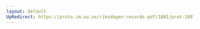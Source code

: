 ```yaml
---
layout: default
UpRedirect: https://pruto.im.uu.se/riksdagen-records-pdf/1881/prot-1881--fk--022/prot-1881--fk--022_013.pdf
---
```

